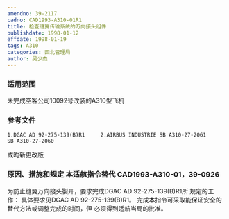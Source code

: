```yaml
---
amendno: 39-2117
cadno: CAD1993-A310-01R1
title: 检查缝翼传输系统的万向接头组件
publishdate: 1998-01-12
effdate: 1998-01-19
tags: A310
categories: 西北管理局
author: 吴少杰
---
```


### 适用范围 
未完成空客公司10092号改装的A310型飞机

<!--more-->
### 参考文件
    1.DGAC AD 92-275-139(B)R1     2.AIRBUS INDUSTRIE SB A310-27-2061         SB A310-27-2060 
或昀新更改版

### 原因、措施和规定 本适航指令替代 CAD1993-A310-01，39-0926 
为防止缝翼万向接头裂开，要求完成DGAC AD 92-275-139(B)R1所
规定的工作：     具体要求见DGAC AD 92-275-139(B)R1。     完成本指令可采取能保证安全的替代方法或调整完成的时间，但
必须得到适航当局的批准。
